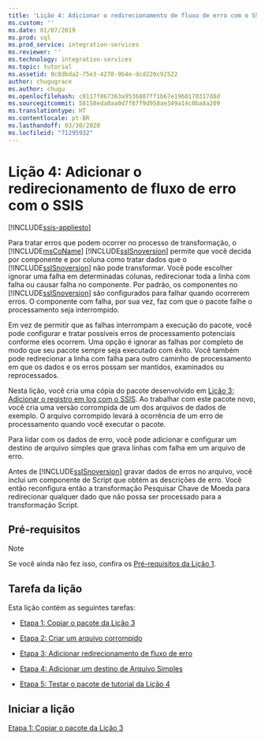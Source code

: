 ```yaml
---
title: 'Lição 4: Adicionar o redirecionamento de fluxo de erro com o SSIS | Microsoft Docs'
ms.custom: ''
ms.date: 01/07/2019
ms.prod: sql
ms.prod_service: integration-services
ms.reviewer: ''
ms.technology: integration-services
ms.topic: tutorial
ms.assetid: 0c8dbda2-75e3-4278-9b4e-dcd220c92522
author: chugugrace
ms.author: chugu
ms.openlocfilehash: c0117f867363a9536887ff1b67e1960170317d8d
ms.sourcegitcommit: 58158eda0aa0d7f87f9d958ae349a14c0ba8a209
ms.translationtype: HT
ms.contentlocale: pt-BR
ms.lasthandoff: 03/30/2020
ms.locfileid: "71295932"
---
```

# <a name="lesson-4-add-error-flow-redirection-with-ssis"></a>Lição 4: Adicionar o redirecionamento de fluxo de erro com o SSIS

[!INCLUDE[ssis-appliesto](../includes/ssis-appliesto-ssvrpluslinux-asdb-asdw-xxx.md)]



Para tratar erros que podem ocorrer no processo de transformação, o [!INCLUDE[msCoName](../includes/msconame-md.md)] [!INCLUDE[ssISnoversion](../includes/ssisnoversion-md.md)] permite que você decida por componente e por coluna como tratar dados que o [!INCLUDE[ssISnoversion](../includes/ssisnoversion-md.md)] não pode transformar. Você pode escolher ignorar uma falha em determinadas colunas, redirecionar toda a linha com falha ou causar falha no componente. Por padrão, os componentes no [!INCLUDE[ssISnoversion](../includes/ssisnoversion-md.md)] são configurados para falhar quando ocorrerem erros. O componente com falha, por sua vez, faz com que o pacote falhe o processamento seja interrompido.  
  
Em vez de permitir que as falhas interrompam a execução do pacote, você pode configurar e tratar possíveis erros de processamento potenciais conforme eles ocorrem. Uma opção é ignorar as falhas por completo de modo que seu pacote sempre seja executado com êxito. Você também pode redirecionar a linha com falha para outro caminho de processamento em que os dados e os erros possam ser mantidos, examinados ou reprocessados.  
  
Nesta lição, você cria uma cópia do pacote desenvolvido em [Lição 3: Adicionar o registro em log com o SSIS](../integration-services/lesson-3-add-logging-with-ssis.md). Ao trabalhar com este pacote novo, você cria uma versão corrompida de um dos arquivos de dados de exemplo. O arquivo corrompido levará à ocorrência de um erro de processamento quando você executar o pacote.  
  
Para lidar com os dados de erro, você pode adicionar e configurar um destino de arquivo simples que grava linhas com falha em um arquivo de erro. 
  
Antes de [!INCLUDE[ssISnoversion](../includes/ssisnoversion-md.md)] gravar dados de erros no arquivo, você inclui um componente de Script que obtém as descrições de erro. Você então reconfigura então a transformação Pesquisar Chave de Moeda para redirecionar qualquer dado que não possa ser processado para a transformação Script.  
  
## <a name="prerequisites"></a>Pré-requisitos

> [!NOTE]
> Se você ainda não fez isso, confira os [Pré-requisitos da Lição 1](../integration-services/lesson-1-create-a-project-and-basic-package-with-ssis.md#prerequisites).
 
## <a name="lesson-task"></a>Tarefa da lição
Esta lição contém as seguintes tarefas:  
  
-   [Etapa 1: Copiar o pacote da Lição 3](../integration-services/lesson-4-1-copying-the-lesson-3-package.md)  
  
-   [Etapa 2: Criar um arquivo corrompido](../integration-services/lesson-4-2-creating-a-corrupted-file.md)  
  
-   [Etapa 3: Adicionar redirecionamento de fluxo de erro](../integration-services/lesson-4-3-adding-error-flow-redirection.md)  
  
-   [Etapa 4: Adicionar um destino de Arquivo Simples](../integration-services/lesson-4-4-adding-a-flat-file-destination.md)  
  
-   [Etapa 5: Testar o pacote de tutorial da Lição 4](../integration-services/lesson-4-5-testing-the-lesson-4-tutorial-package.md)  
  
## <a name="start-the-lesson"></a>Iniciar a lição  
[Etapa 1: Copiar o pacote da Lição 3](../integration-services/lesson-4-1-copying-the-lesson-3-package.md)  
  
  
  
